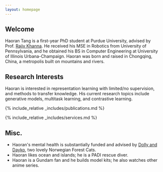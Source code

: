 ```yaml
---
layout: homepage
---
```


## Welcome

Haoran Tang is a first-year PhD student at Purdue University, advised by Prof. [Rajiv Khanna](https://rjvak7.github.io/). He received his MSE in Robotics from University of Pennsylvania, and he obtained his BS in Computer Engineering at University of Illinois Urbana-Champaign. Haoran was born and raised in Chongqing, China, a metropolis built on mountains and rivers.

## Research Interests

Haoran is interested in representation learning with limited/no supervision, and methods to transfer knowledge. His current research topics include generative models, multitask learning, and contrastive learning.

{% include_relative _includes/publications.md %}

{% include_relative _includes/services.md %}

## Misc.

- Haoran's mental health is substantially funded and advised by [Dolly and Dayko](./dollydayko.md), two lovely Norwegian Forest Cats.
- Haoran likes ocean and islands; he is a PADI rescue diver.
- Haoran is a Gundam fan and he builds model kits; he also watches other anime series.
